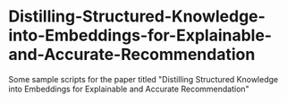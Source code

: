 # Distilling-Structured-Knowledge-into-Embeddings-for-Explainable-and-Accurate-Recommendation
Some sample scripts for the paper titled "Distilling Structured Knowledge into Embeddings for Explainable and Accurate Recommendation"
